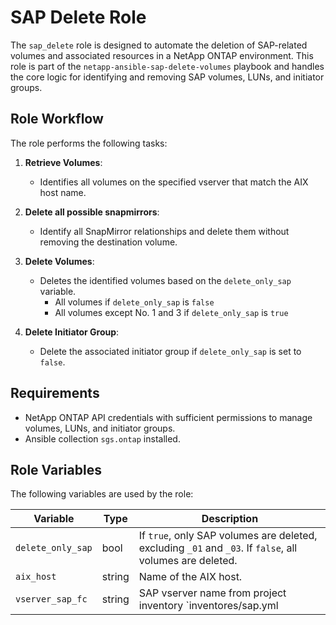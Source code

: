 # SAP Delete Role

The `sap_delete` role is designed to automate the deletion of SAP-related volumes and associated resources in a NetApp ONTAP environment. This role is part of the `netapp-ansible-sap-delete-volumes` playbook and handles the core logic for identifying and removing SAP volumes, LUNs, and initiator groups.

## Role Workflow

The role performs the following tasks:

1. **Retrieve Volumes**:
   - Identifies all volumes on the specified vserver that match the AIX host name.

2. **Delete all possible snapmirrors**:
   - Identify all SnapMirror relationships and delete them without removing the destination volume.

3. **Delete Volumes**:
   - Deletes the identified volumes based on the `delete_only_sap` variable.
     - All volumes if `delete_only_sap` is `false`
     - All volumes except No. 1 and 3 if `delete_only_sap` is `true`

4. **Delete Initiator Group**:
   - Delete the associated initiator group if `delete_only_sap` is set to `false`.

## Requirements

- NetApp ONTAP API credentials with sufficient permissions to manage volumes, LUNs, and initiator groups.
- Ansible collection `sgs.ontap` installed.

## Role Variables

The following variables are used by the role:

| Variable              | Type    | Description                                                                                                 |
|-----------------------|---------|-------------------------------------------------------------------------------------------------------------|
| `delete_only_sap`     | bool    | If `true`, only SAP volumes are deleted, excluding `_01` and `_03`. If `false`, all volumes are deleted.    |
| `aix_host`            | string  | Name of the AIX host.                                                                                       |
| `vserver_sap_fc`         | string  | SAP vserver name from project inventory `inventores/sap.yml   |
